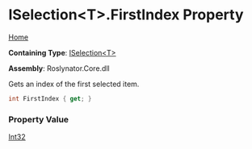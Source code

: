 # ISelection\<T\>\.FirstIndex Property

[Home](../../../README.md)

**Containing Type**: [ISelection\<T\>](../README.md)

**Assembly**: Roslynator\.Core\.dll

  
Gets an index of the first selected item\.

```csharp
int FirstIndex { get; }
```

### Property Value

[Int32](https://docs.microsoft.com/en-us/dotnet/api/system.int32)

